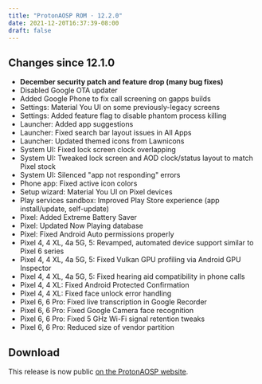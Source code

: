 ```yaml
---
title: "ProtonAOSP ROM · 12.2.0"
date: 2021-12-20T16:37:39-08:00
draft: false
---
```


## Changes since 12.1.0

- **December security patch and feature drop (many bug fixes)**
- Disabled Google OTA updater
- Added Google Phone to fix call screening on gapps builds
- Settings: Material You UI on some previously-legacy screens
- Settings: Added feature flag to disable phantom process killing
- Launcher: Added app suggestions
- Launcher: Fixed search bar layout issues in All Apps
- Launcher: Updated themed icons from Lawnicons
- System UI: Fixed lock screen clock overlapping
- System UI: Tweaked lock screen and AOD clock/status layout to match Pixel stock
- System UI: Silenced "app not responding" errors
- Phone app: Fixed active icon colors
- Setup wizard: Material You UI on Pixel devices
- Play services sandbox: Improved Play Store experience (app install/update, self-update)
- Pixel: Added Extreme Battery Saver
- Pixel: Updated Now Playing database
- Pixel: Fixed Android Auto permissions properly
- Pixel 4, 4 XL, 4a 5G, 5: Revamped, automated device support similar to Pixel 6 series
- Pixel 4, 4 XL, 4a 5G, 5: Fixed Vulkan GPU profiling via Android GPU Inspector
- Pixel 4, 4 XL, 4a 5G, 5: Fixed hearing aid compatibility in phone calls
- Pixel 4, 4 XL: Fixed Android Protected Confirmation
- Pixel 4, 4 XL: Fixed face unlock error handling
- Pixel 6, 6 Pro: Fixed live transcription in Google Recorder
- Pixel 6, 6 Pro: Fixed Google Camera face recognition
- Pixel 6, 6 Pro: Fixed 5 GHz Wi-Fi signal retention tweaks
- Pixel 6, 6 Pro: Reduced size of vendor partition

## Download

This release is now public [on the ProtonAOSP website](https://protonaosp.kdrag0n.dev/versions/12.2.0?utm_medium=web&utm_source=kdrag0n-dev).

